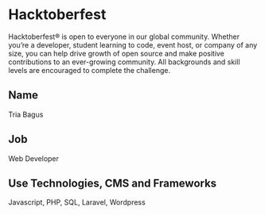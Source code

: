 # Hacktoberfest
Hacktoberfest® is open to everyone in our global community. Whether you’re a developer, student learning to code, event host, or company of any size, you can help drive growth of open source and make positive contributions to an ever-growing community. All backgrounds and skill levels are encouraged to complete the challenge.
 
## Name
Tria Bagus

## Job
Web Developer

## Use Technologies, CMS and Frameworks
Javascript, PHP, SQL, Laravel, Wordpress
